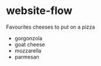 # website-flow

Favourites cheeses to put on a pizza

- gorgonzola
- goat cheese
- mozzarella
- parmesan
